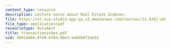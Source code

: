 ```yaml
---
content_type: resource
description: Lecture notes about Real Estate Indexes.
file: https://ol-ocw-studio-app-qa.s3.amazonaws.com/courses/11-434j-advanced-topics-in-real-estate-finance-spring-2007/400144660fd06f8d90e3ea8d84f2ae53_transactionindex.pdf
file_type: application/pdf
resourcetype: Document
title: transactionindex.pdf
uid: 40014466-0fd0-6f8d-90e3-ea8d84f2ae53
---
```

